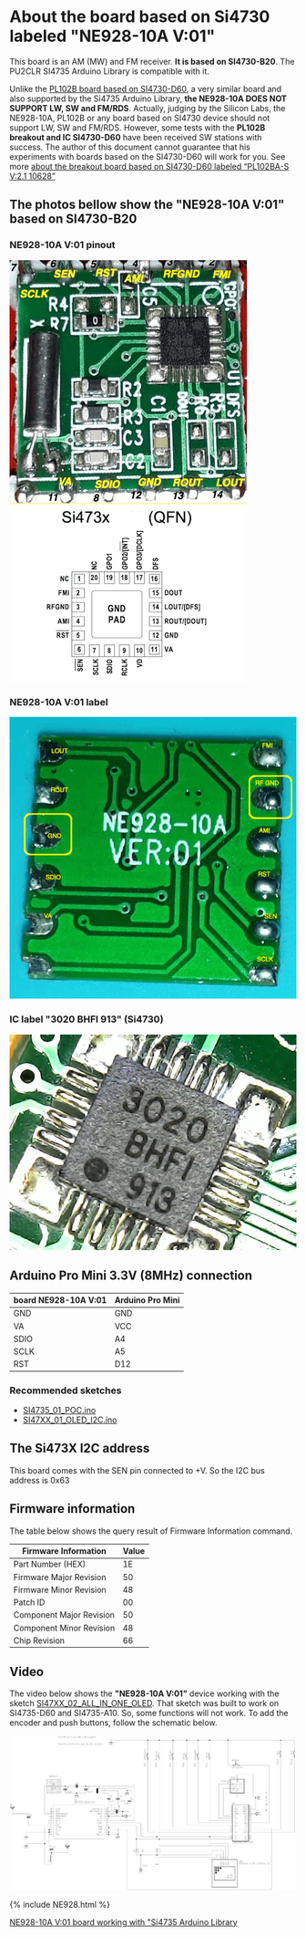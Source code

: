 # About the board based on Si4730 labeled "NE928-10A V:01" 

This board is an AM (MW) and FM receiver. __It is based on SI4730-B20__. The PU2CLR SI4735 Arduino Library is compatible with it.  

Unlike the [PL102B board based on SI4730-D60](https://pu2clr.github.io/SI4735/extras/BOARD_PL102BA/), a very similar board and also supported by the Si4735 Arduino Library, __the NE928-10A DOES NOT SUPPORT LW, SW and FM/RDS__. Actually, judging by the Silicon Labs, the NE928-10A, PL102B or any board based on SI4730 device should not support LW, SW and FM/RDS. However, some tests with the __PL102B breakout and IC SI4730-D60__ have been received SW stations with success. The author of this document cannot guarantee that his experiments with boards based on the SI4730-D60 will work for you. See more [about the breakout board based on SI4730-D60 labeled “PL102BA-S V:2.1 10628”](https://pu2clr.github.io/SI4735/extras/BOARD_PL102BA/)


## The photos bellow show the "NE928-10A V:01" based on SI4730-B20


### NE928-10A V:01 pinout

![NE928-10A V:01 pinout](./NE928_Si4730_00.png)

### NE928-10A V:01 label

![NE928-10A V:01 label](./NE928_Si4730_01.png)


### IC label "3020 BHFI 913" (Si4730)

![Si4730 label ](./NE928_Si4730_04.jpg)


## Arduino Pro Mini 3.3V (8MHz) connection


|  board NE928-10A V:01 |  Arduino Pro Mini |
| --------------------- | ----------------- |
| GND  | GND | 
| VA   | VCC |
| SDIO | A4  |
| SCLK | A5  |
| RST  | D12 |

### Recommended sketches

* [SI4735_01_POC.ino](https://github.com/pu2clr/SI4735/tree/master/examples/SI47XX_01_SERIAL_MONITOR/SI4735_01_POC)
* [SI47XX_01_OLED_I2C.ino](https://github.com/pu2clr/SI4735/tree/master/examples/SI47XX_03_OLED_I2C/SI47XX_01_OLED_I2C)


## The Si473X I2C address 

This board comes with the SEN pin connected to +V. So the I2C bus address is 0x63


## Firmware information 

The table below shows the query result of Firmware Information command.

| Firmware Information | Value |
| ------------------- | ----- |
| Part Number (HEX) | 1E |
| Firmware Major Revision | 50 |
| Firmware Minor Revision | 48 |
| Patch ID | 00 |
| Component Major Revision | 50 |
| Component Minor Revision | 48 |
| Chip Revision | 66 |


## Video

The video below shows the __"NE928-10A V:01"__ device working with the sketch [SI47XX_02_ALL_IN_ONE_OLED](https://github.com/pu2clr/SI4735/tree/master/examples/SI47XX_03_OLED_I2C/SI47XX_02_ALL_IN_ONE_OLED). That sketch was built to work on SI4735-D60 and SI4735-A10. So, some functions will not work. To add the encoder and push buttons, follow the schematic below.

![schematic to guide you to add buttons and encoder](../images/schematic_basic_oled_SI47XX_02_ALL_IN_ONE_OLED.png)



{% include NE928.html %}

[NE928-10A V:01 board working with "Si4735 Arduino Library](https://youtu.be/An7Iq_BLxJY)


